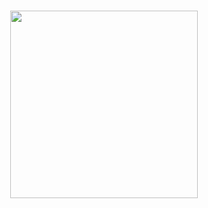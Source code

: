 <h3 align="center">
<img src="[https://giphy.com/gifs/transparent-uIn4YsnzGZmumlneEZ](https://media3.giphy.com/media/QVIB95LbhCvNrrkoaa/giphy.gif?cid=790b7611d6b3b2999d3b1519a0b4cff177cd55161852658e&rid=giphy.gif&ct=ts)" width=300 height=300>
</h3>
